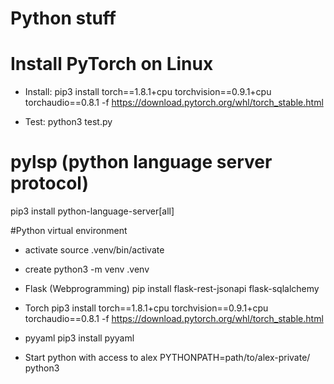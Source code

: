 
# Python stuff



# Install PyTorch on Linux

- Install: 
  pip3 install torch==1.8.1+cpu torchvision==0.9.1+cpu torchaudio==0.8.1 -f https://download.pytorch.org/whl/torch_stable.html

- Test:
  python3 test.py

# pylsp (python language server protocol)

pip3 install python-language-server[all]


#Python virtual environment

- activate 
  source .venv/bin/activate


- create
  python3 -m venv .venv


- Flask (Webprogramming)
  pip install flask-rest-jsonapi flask-sqlalchemy


- Torch
  pip3 install torch==1.8.1+cpu torchvision==0.9.1+cpu torchaudio==0.8.1 -f https://download.pytorch.org/whl/torch_stable.html

- pyyaml
  pip3 install pyyaml


- Start python with access to alex
  PYTHONPATH=path/to/alex-private/ python3


